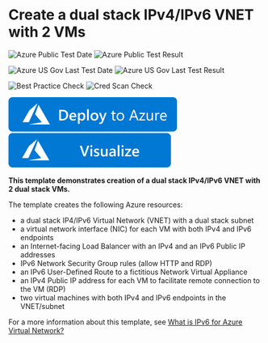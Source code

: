 # Create a dual stack IPv4/IPv6 VNET with 2 VMs

![Azure Public Test Date](https://azurequickstartsservice.blob.core.windows.net/badges/ipv6-in-vnet/PublicLastTestDate.svg)
![Azure Public Test Result](https://azurequickstartsservice.blob.core.windows.net/badges/ipv6-in-vnet/PublicDeployment.svg)

![Azure US Gov Last Test Date](https://azurequickstartsservice.blob.core.windows.net/badges/ipv6-in-vnet/FairfaxLastTestDate.svg)
![Azure US Gov Last Test Result](https://azurequickstartsservice.blob.core.windows.net/badges/ipv6-in-vnet/FairfaxDeployment.svg)

![Best Practice Check](https://azurequickstartsservice.blob.core.windows.net/badges/ipv6-in-vnet/BestPracticeResult.svg)
![Cred Scan Check](https://azurequickstartsservice.blob.core.windows.net/badges/ipv6-in-vnet/CredScanResult.svg)

[![Deploy To Azure](https://raw.githubusercontent.com/Azure/azure-quickstart-templates/master/1-CONTRIBUTION-GUIDE/images/deploytoazure.svg?sanitize=true)]("https://portal.azure.com/#create/Microsoft.Template/uri/https%3A%2F%2Fraw.githubusercontent.com%2FAzure%2Fazure-quickstart-templates%2Fmaster%2Fipv6-in-vnet%2Fazuredeploy.json")  [![Visualize](https://raw.githubusercontent.com/Azure/azure-quickstart-templates/master/1-CONTRIBUTION-GUIDE/images/visualizebutton.svg?sanitize=true)]("http://armviz.io/#/?load=https%3A%2F%2Fraw.githubusercontent.com%2FAzure%2Fazure-quickstart-templates%2Fmaster%2Fipv6-in-vnet%2Fazuredeploy.json")
    


    


**This template demonstrates creation of a dual stack IPv4/IPv6 VNET with 2 dual stack VMs.**

The template creates the following Azure resources:

- a dual stack IP4/IPv6 Virtual Network (VNET) with a dual stack subnet
- a virtual network interface (NIC) for each VM with both IPv4 and IPv6 endpoints
- an Internet-facing Load Balancer with an IPv4 and an IPv6 Public IP addresses
- IPv6  Network Security Group rules (allow HTTP and RDP)
- an IPv6 User-Defined Route to a fictitious Network Virtual Appliance
- an IPv4 Public IP address for each VM to facilitate remote connection to the VM (RDP)
- two virtual machines with both IPv4 and IPv6 endpoints in the VNET/subnet

For a more information about this template, see [What is IPv6 for Azure Virtual Network?](https://docs.microsoft.com/en-us/azure/virtual-network/ipv6-overview/)

